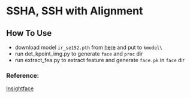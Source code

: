 # SSHA, SSH with Alignment

## How To Use

- download model `ir_se152.pth` from [here](https://pan.zju.edu.cn/share/ad04739545626142b8fb17441f) and put to `kmodel\` 
- run det_kpoint_img.py to generate `face` and `proc` dir
- run extract_fea.py to extract feature and generate `face.pk` in `face` dir

### Reference:
[Insightface](https://github.com/deepinsight/insightface/SSH)
